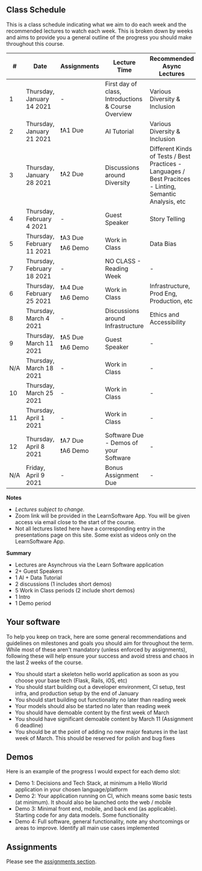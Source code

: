 ## Class Schedule

This is a class schedule indicating what we aim to do each week and the recommended lectures to watch each week. This is broken down by weeks and aims to provide you a general outline of the progress you should make throughout this course.


| # | Date | Assignments | Lecture Time | Recommended Async Lectures |
| -- | -- | -- | -- | -- |
| 1 | Thursday, January 14 2021   | -            | First day of class, Introductions & Course Overview | Various Diversity & Inclusion |
| 2 | Thursday, January 21 2021  | ❗A1 Due    | AI Tutorial | Various Diversity & Inclusion |
| 3 | Thursday, January 28 2021  | ❗A2 Due    | Discussions around Diversity | Different Kinds of Tests / Best Practices - Languages / Best Pracitces - Linting, Semantic Analysis, etc |
| 4 | Thursday, February 4 2021  | -   | Guest Speaker | Story Telling |
| 5 | Thursday, February 11 2021  | ❗A3 Due<br>❗A6 Demo | Work in Class | Data Bias |
| 7 | Thursday, February 18 2021 | -          | NO CLASS - Reading Week | - | 
| 6 | Thursday, February 25 2021 | ❗A4 Due<br>❗A6 Demo  | Work in Class | Infrastructure, Prod Eng, Production, etc |
| 8 | Thursday, March 4 2021 | -  | Discussions around Infrastructure | Ethics and Accessibility | 
| 9 | Thursday, March 11 2021     | ❗A5 Due<br>❗A6 Demo  | Guest Speaker | - | 
| N/A | Thursday, March 18 2021  | - | Work in Class | - | 
| 10 | Thursday, March 25 2021   | -           | Work in Class | - | 
| 11 | Thursday, April 1 2021    | - | Work in Class | - | 
| 12 | Thursday, April 8 2021    | ❗A7 Due<br>❗A6 Demo | Software Due - Demos of your Software | - | 
| N/A | Friday, April 9 2021  | -           | Bonus Assignment Due | - | 

**Notes**
- _Lectures subject to change._
- Zoom link will be provided in the LearnSoftware App. You will be given access via email close to the start of the course.
- Not all lectures listed here have a corresponding entry in the presentations page on this site. Some exist as videos only on the LearnSoftware App.

**Summary**

- Lectures are Asynchrous via the Learn Software application
- 2+ Guest Speakers
- 1 AI + Data Tutorial
- 2 discussions (1 includes short demos)
- 5 Work in Class periods (2 include short demos)
- 1 Intro
- 1 Demo period

## Your software

To help you keep on track, here are some general recommendations and guidelines on milestones and goals you should aim for throughout the term. While most of these aren't mandatory (unless enforced by assignments), following these will help ensure your success and avoid stress and chaos in the last 2 weeks of the course.

- You should start a skeleton hello world application as soon as you choose your base tech (Flask, Rails, iOS, etc)
- You should start building out a developer environment, CI setup, test infra, and production setup by the end of January
- You should start building out functionality no later than reading week
- Your models should also be started no later than reading week
- You should have demoable content by the first week of March
- You should have significant demoable content by March 11 (Assignment 6 deadline)
- You should be at the point of adding no new major features in the last week of March. This should be reserved for polish and bug fixes

## Demos

Here is an example of the progress I would expect for each demo slot:

- Demo 1: Decisions and Tech Stack, at minimum a Hello World application in your chosen language/platform
- Demo 2: Your application running on CI, which means some basic tests (at minimum). It should also be launched onto the web / mobile
- Demo 3: Minimal front end, mobile, and back end (as applicable). Starting code for any data models. Some functionality
- Demo 4: Full software, general functionality, note any shortcomings or areas to improve. Identify all main use cases implemented

## Assignments

Please see the [assignments section](../assignments/README.md).
